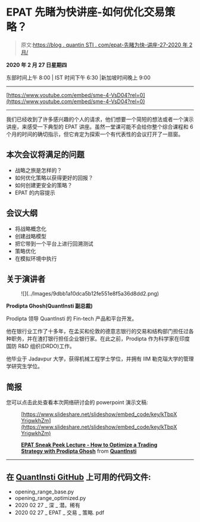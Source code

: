 # EPAT 先睹为快讲座-如何优化交易策略？

> 原文:[https://blog . quantin STI . com/epat-先睹为快-讲座-27-2020 年 2 月/](https://blog.quantinsti.com/epat-sneak-peek-lecture-27-february-2020/)

**2020 年 2 月 27 日星期四**

东部时间上午 8:00 | IST 时间下午 6:30 |新加坡时间晚上 9:00

* * *

[https://www.youtube.com/embed/sme-4-VsD04?rel=0](https://www.youtube.com/embed/sme-4-VsD04?rel=0)

* * *

我们已经收到了许多感兴趣的个人的请求，他们想要一个简短的想法或者一个演示讲座，来感受一下典型的 EPAT 讲座。虽然一堂课可能不会给你整个综合课程和 6 个月的时间的确切指示，但它肯定为探索一个有代表性的会议打开了一扇窗。

## **本次会议将满足的问题**

*   战略之旅是怎样的？
*   如何优化策略以获得更好的回报？
*   如何创建更安全的策略？
*   EPAT 的内容提示

## **会议大纲**

*   将战略概念化
*   创建战略模型
*   把它带到一个平台上进行回溯测试
*   策略优化
*   在模拟环境中执行

## **关于演讲者**

<figure class="kg-card kg-image-card kg-width-full">![](../Images/9dbb1a10dca5b12fe551e8f5a36d8dd2.png)</figure>

**Prodipta Ghosh(QuantInsti 副总裁)**

Prodipta 领导 QuantInsti 的 Fin-tech 产品和平台开发。

他在银行业工作了十多年，在孟买和伦敦的德意志银行的交易和结构部门担任过各种职务，并在渣打银行担任企业银行家。在此之前，Prodipta 作为科学家在印度国防 R&D 组织(DRDO)工作。

他毕业于 Jadavpur 大学，获得机械工程学士学位，并拥有 IIM 勒克瑙大学的管理学研究生学位。

## ****简报****

您可以点击此处查看本次网络研讨会的 powerpoint 演示文稿:

<figure class="kg-card kg-embed-card">

[https://www.slideshare.net/slideshow/embed_code/key/kTbpXYrigwkhZm](https://www.slideshare.net/slideshow/embed_code/key/kTbpXYrigwkhZm)

**[EPAT Sneak Peek Lecture - How to Optimize a Trading Strategy with Prodipta Ghosh](https://www.slideshare.net/QuantInsti/epat-sneak-peek-lecture-how-to-optimize-a-trading-strategy-with-prodipta-ghosh "EPAT Sneak Peek Lecture - How to Optimize a Trading Strategy with Prodipta Ghosh")** from **[QuantInsti](https://www.slideshare.net/QuantInsti)**</figure>

* * *

## 在 [QuantInsti GitHub](https://github.com/QuantInsti/webinars/tree/master/Algorithmic%20Trading%20in%20Commodity%20Markets) 上可用的代码文件:

*   opening_range_base.py
*   opening_range_optimized.py
*   2020 02 27 _ 深 _ 潜。稀有
*   2020 02 27 _ EPAT _ 交易 _ 策略. pdf